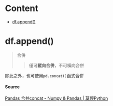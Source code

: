 # Content
- [df.append()](https://github.com/vanikk06/Machine-Learning/tree/master/Kaggle_Titanic#dfappend)

# df.append()
  > 合併
  >> 僅可**縱向合併**，不可橫向合併

除此之外，也可使用`pd.concat()`函式合併

#### Source
[Pandas 合并concat - Numpy & Pandas | 莫烦Python](https://morvanzhou.github.io/tutorials/data-manipulation/np-pd/3-6-pd-concat/)
